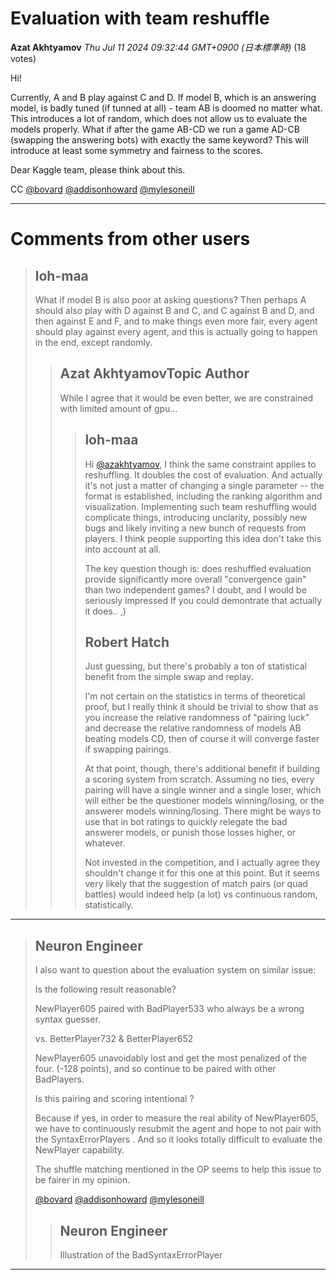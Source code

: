 # Evaluation with team reshuffle

**Azat Akhtyamov** *Thu Jul 11 2024 09:32:44 GMT+0900 (日本標準時)* (18 votes)

Hi!

Currently, A and B play against C and D. If model B, which is an answering model, is badly tuned (if tunned at all) - team AB is doomed no matter what. This introduces a lot of random, which does not allow us to evaluate the models properly. What if after the game AB-CD we run a game AD-CB (swapping the answering bots) with exactly the same keyword? This will introduce at least some symmetry and fairness to the scores. 

Dear Kaggle team, please think about this. 

CC [@bovard](https://www.kaggle.com/bovard) [@addisonhoward](https://www.kaggle.com/addisonhoward) [@mylesoneill](https://www.kaggle.com/mylesoneill)



---

 # Comments from other users

> ## loh-maa
> 
> What if model B is also poor at asking questions? Then perhaps A should also play with D against B and C, and C against B and D, and then against E and F, and to make things even more fair, every agent should play against every agent, and this is actually going to happen in the end, except randomly.
> 
> 
> 
> > ## Azat AkhtyamovTopic Author
> > 
> > While I agree that it would be even better, we are constrained with limited amount of gpu…
> > 
> > 
> > 
> > > ## loh-maa
> > > 
> > > Hi [@azakhtyamov](https://www.kaggle.com/azakhtyamov), I think the same constraint applies to reshuffling. It doubles the cost of evaluation. And actually it's not just a matter of changing a single parameter -- the format is established, including the ranking algorithm and visualization. Implementing such team reshuffling would complicate things, introducing unclarity, possibly new bugs and likely inviting a new bunch of requests from players. I think people supporting this idea don't take this into account at all.
> > > 
> > > The key question though is: does reshuffled evaluation provide significantly more overall "convergence gain" than two independent games? I doubt, and I would be seriously impressed If you could demontrate that actually it does.. ,)
> > > 
> > > 
> > > 
> > > ## Robert Hatch
> > > 
> > > Just guessing, but there's probably a ton of statistical benefit from the simple swap and replay. 
> > > 
> > > I'm not certain on the statistics in terms of theoretical proof, but I really think it should be trivial to show that as you increase the relative randomness of "pairing luck" and decrease the relative randomness of models AB beating models CD, then of course it will converge faster if swapping pairings. 
> > > 
> > > At that point, though, there's additional benefit if building a scoring system from scratch. Assuming no ties, every pairing will have a single winner and a single loser, which will either be the questioner models winning/losing, or the answerer models winning/losing. There might be ways to use that in bot ratings to quickly relegate the bad answerer models, or punish those losses higher, or whatever. 
> > > 
> > > Not invested in the competition, and I actually agree they shouldn't change it for this one at this point. But it seems very likely that the suggestion of match pairs (or quad battles) would indeed help (a lot) vs continuous random, statistically. 
> > > 
> > > 
> > > 


---

> ## Neuron Engineer
> 
> I also want to question about the evaluation system on similar issue:
> 
> Is the following result reasonable?
> 
> NewPlayer605 paired with BadPlayer533 who always be a wrong syntax guesser.
> 
>  vs. BetterPlayer732 & BetterPlayer652
> 
> NewPlayer605 unavoidably lost and get the most penalized of the four. (-128 points), and so continue to be paired with other BadPlayers.
> 
> Is this pairing and scoring intentional ?
> 
> Because if yes, in order to measure the real ability of NewPlayer605, we have to continuously resubmit the agent  and hope to not pair with the SyntaxErrorPlayers . And so it looks totally difficult to evaluate the NewPlayer capability.
> 
> The shuffle matching mentioned in the OP seems to help this issue to be fairer in my opinion.
> 
> [@bovard](https://www.kaggle.com/bovard) [@addisonhoward](https://www.kaggle.com/addisonhoward) [@mylesoneill](https://www.kaggle.com/mylesoneill)
> 
> 
> 
> > ## Neuron Engineer
> > 
> > Illustration of the BadSyntaxErrorPlayer
> > 
> > 
> > 


---

